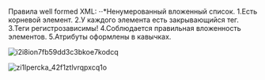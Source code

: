 Правила well formed XML:
⋅⋅*Ненумерованный вложенный список.
1.Есть корневой элемент.
2.У каждого элемента есть закрывающийся тег.
3.Теги регистрозависимы!
4.Соблюдается правильная вложенность элементов.
5.Атрибуты оформлены в кавычках.

![i2i8ion7fb59dd3c3bkoe7kodcq](https://github.com/Dmitriy-Karpenko-work/Xml_json/assets/119530736/ccfac05f-e362-41c5-a422-0bdc005ab226)


![zi1lpercka_42f1ztlvrqpxcq1o](https://github.com/Dmitriy-Karpenko-work/Xml_json/assets/119530736/1fd66ec3-e13b-485d-9462-b0a676ce1f00)
